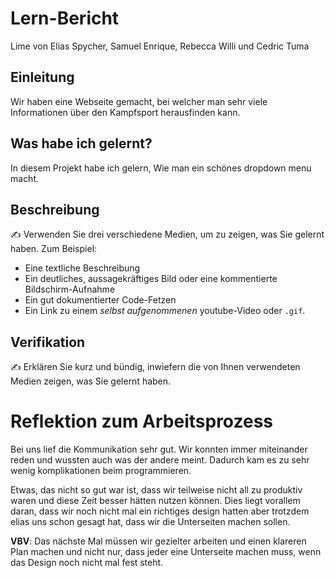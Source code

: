 # Lern-Bericht
Lime von Elias Spycher, Samuel Enrique, Rebecca Willi und Cedric Tuma

## Einleitung

Wir haben eine Webseite gemacht, bei welcher man sehr viele Informationen über den Kampfsport herausfinden kann.

## Was habe ich gelernt?

In diesem Projekt habe ich gelern, Wie man ein schönes dropdown menu macht.

## Beschreibung


✍️ Verwenden Sie drei verschiedene Medien, um zu zeigen, was Sie gelernt haben. Zum Beispiel:

* Eine textliche Beschreibung
* Ein deutliches, aussagekräftiges Bild oder eine kommentierte Bildschirm-Aufnahme
* Ein gut dokumentierter Code-Fetzen
* Ein Link zu einem *selbst aufgenommenen* youtube-Video oder `.gif`.

## Verifikation

✍️ Erklären Sie kurz und bündig, inwiefern die von Ihnen verwendeten Medien zeigen, was Sie gelernt haben.

# Reflektion zum Arbeitsprozess

Bei uns lief die Kommunikation sehr gut. Wir konnten immer miteinander reden und wussten auch was der andere meint. Dadurch kam es zu sehr wenig komplikationen beim programmieren.

Etwas, das nicht so gut war ist, dass wir teilweise nicht all zu produktiv waren und diese Zeit besser hätten nutzen können. Dies liegt vorallem daran, dass wir noch nicht mal ein richtiges design hatten aber trotzdem elias uns schon gesagt hat, dass wir die Unterseiten machen sollen.

**VBV**: Das nächste Mal müssen wir gezielter arbeiten und einen klareren Plan machen und nicht nur, dass jeder eine Unterseite machen muss, wenn das Design noch nicht mal fest steht.
